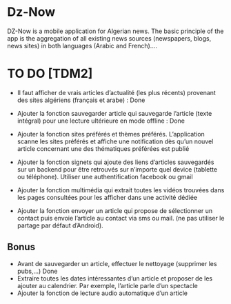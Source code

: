 # Dz-Now
DZ-Now is a mobile application for Algerian news. The basic principle of the app is the aggregation of all existing news sources (newspapers, blogs, news sites) in both languages (Arabic and French)....


# TO DO [TDM2]

* Il faut afficher de vrais articles d’actualité (les plus récents) provenant des sites algériens (français et arabe) : Done

* Ajouter la fonction sauvegarder article qui sauvegarde l’article (texte intégral) pour une lecture ultérieure en mode offline : Done

* Ajouter la fonction sites préférés et thèmes préférés. L’application scanne les sites préférés et affiche une notification dès qu’un nouvel article concernant une des thématiques préférées est publié

* Ajouter la fonction signets qui ajoute des liens d’articles sauvegardés sur un backend pour être retrouvés sur n’importe quel device (tablette ou téléphone). Utiliser une authentification facebook ou gmail

* Ajouter la fonction multimédia qui extrait toutes les vidéos trouvées dans les pages consultées pour les afficher dans une activité dédiée

* Ajouter la fonction envoyer un article qui propose de sélectionner un contact puis envoie l’article au contact via sms ou mail. (ne pas utiliser le partage par défaut d’Android). 

## Bonus
* Avant de sauvegarder un article, effectuer le nettoyage (supprimer les pubs,…)  Done
* Extraire toutes les dates intéressantes d’un article et proposer de les ajouter au calendrier. Par exemple, l’article parle d’un spectacle
* Ajouter la fonction de lecture audio automatique d’un article
